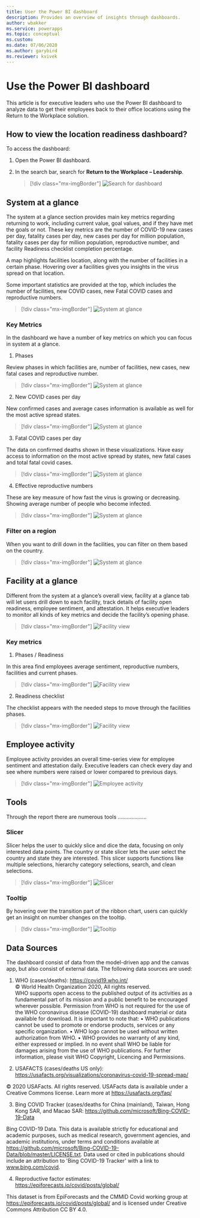 ```yaml
---
title: User the Power BI dashboard
description: Provides an overview of insights through dashboards.
author: wbakker
ms.service: powerapps
ms.topic: conceptual
ms.custom: 
ms.date: 07/06/2020
ms.author: garybird
ms.reviewer: kvivek
---
```


# Use the Power BI dashboard

This article is for executive leaders who use the Power BI dashboard to analyze data to get their employees back to their office locations using the Return to the Workplace solution. 

## How to view the location readiness dashboard?

To access the dashboard:

1. Open the Power BI dashboard.

2. In the search bar, search for **Return to the Workplace – Leadership**.

    > [!div class="mx-imgBorder"]
    > ![Search for dashboard](media/pbi-dash-command-bar.png "Search for dashboard")

## System at a glance

The system at a glance section provides main key metrics regarding returning to work, including current value, goal values, and if they have met the goals or not. These key metrics are the number of COVID-19 new cases per day, fatality cases per day, new cases per day for million population, fatality cases per day for million population, reproductive
number, and facility Readiness checklist completion percentage.

A map highlights facilities location, along with the number of facilities in a certain phase. Hovering over a facilities gives you insights in the virus spread on that location.

Some important statistics are provided at the top, which includes the number of facilities, new COVID cases, new Fatal COVID cases and reproductive numbers.

> [!div class="mx-imgBorder"]
> ![System at glance](media/pbi-dash-system-at-a-glance2.png "System at glance")

### Key Metrics

In the dashboard we have a number of key metrics on which you can focus in system at a glance.

1. Phases

Review phases in which facilities are, number of facilities, new cases, new fatal cases and reproductive number.

> [!div class="mx-imgBorder"]
> ![System at glance](media/pbi-dash-system-at-a-glance-phases.png "Phases")

2. New COVID cases per day

New confirmed cases and average cases information is available as well for the most active spread states.

> [!div class="mx-imgBorder"]
> ![System at glance](media/pbi-dash-report-covidcases.png "Covid Cases")

3. Fatal COVID cases per day

The data on confirmed deaths shown in these visualizations. Have easy access to information on the most active spread by states, new fatal cases and total fatal covid cases.

> [!div class="mx-imgBorder"]
> ![System at glance](media/pbi-dash-report-fatalcovidcases.png "Fatal Covid Cases")

4. Effective reproductive numbers

These are key measure of how fast the virus is growing or decreasing. Showing average number of people who become infected. 

> [!div class="mx-imgBorder"]
> ![System at glance](media/pbi-dash-report-reproductivenumber.png "Repdroductive Numbers")


### Filter on a region

When you want to drill down in the facilities, you can filter on them based on the country.

> [!div class="mx-imgBorder"]
> ![System at glance](media/pbi-dash-report-filter-region.png "Filter by Region")


## Facility at a glance

Different from the system at a glance’s overall view, facility at a glance tab will let users drill down to each facility, track details of facility open readiness, employee sentiment, and attestation. It helps executive leaders to monitor all kinds of key metrics and decide the facility’s opening phase.

> [!div class="mx-imgBorder"]
> ![Facility view](media/pbi-dash-selected-facility-details2.png "Facility view")

### Key metrics

1. Phases / Readiness

In this area find employees average sentiment, reproductive numbers, facilities and current phases.

> [!div class="mx-imgBorder"]
> ![Facility view](media/pbi-dash-report-facility-at-a-galance-PhaseReadiness.png "Phase Readiness")

2. Readiness checklist

The checklist appears with the needed steps to move through the facilities phases.

> [!div class="mx-imgBorder"]
> ![Facility view](media/pbi-dash-report-facility-at-a-galance-checklist.png "Readiness Checklist")

## Employee activity 

Employee activity provides an overall time-series view for employee sentiment and attestation daily. Executive leaders can check every day and see where numbers were raised or lower compared to previous days.

> [!div class="mx-imgBorder"]
> ![Employee activity](media/pbi-dash-employee-activity2.png "Employee activity")

## Tools

Through the report there are numerous tools ...................

### Slicer

Slicer helps the user to quickly slice and dice the data, focusing on only interested data points. The country or state slicer lets the user select the country and state they are interested. This slicer supports functions like multiple selections, hierarchy category selections, search, and clean
selections.

> [!div class="mx-imgBorder"]
> ![Slicer](media/pbi-dash-report-filter-region2.png "slicer")



### Tooltip

By hovering over the transition part of the ribbon chart, users can quickly get an
insight on number changes on the tooltip.

> [!div class="mx-imgBorder"]
> ![Tooltip](media/pbi-dash-transition-hover-metrics3.png "Tooltip")


## Data Sources

The dashboard consist of data from the model-driven app and the canvas app, but also consist of external data. The following data sources are used:

1.	WHO (cases/deaths): https://covid19.who.int/  
© World Health Organization 2020, All rights reserved.  
WHO supports open access to the published output of its activities as a fundamental part of its mission and a public benefit to be encouraged wherever possible. Permission from WHO is not required for the use of the WHO coronavirus disease (COVID-19) dashboard material or data available for download. It is important to note that:
•	WHO publications cannot be used to promote or endorse products, services or any specific organization.
•	WHO logo cannot be used without written authorization from WHO.
•	WHO provides no warranty of any kind, either expressed or implied. In no event shall WHO be liable for damages arising from the use of WHO publications.
For further information, please visit WHO Copyright, Licencing and Permissions.

2.	USAFACTS (cases/deaths US only): https://usafacts.org/visualizations/coronavirus-covid-19-spread-map/  

© 2020 USAFacts. All rights reserved.  USAFacts data is available under a Creative Commons license. Learn more at https://usafacts.org/faq/ 

3.	Bing COVID Tracker (cases/deaths for China (mainland), Taiwan, Hong Kong SAR, and Macao SAR: https://github.com/microsoft/Bing-COVID-19-Data

Bing COVID-19 Data.  This data is available strictly for educational and academic purposes, such as medical research, government agencies, and academic institutions, under terms and conditions available at https://github.com/microsoft/Bing-COVID-19-Data/blob/master/LICENSE.txt. Data used or cited in publications should include an attribution to 'Bing COVID-19 Tracker' with a link to www.bing.com/covid.

4.	Reproductive factor estimates: https://epiforecasts.io/covid/posts/global/ 

This dataset is from EpiForecasts and the CMMID Covid working group at https://epiforecasts.io/covid/posts/global/ and is licensed under Creative Commons Attribution CC BY 4.0.  
<!--
## Issues and feedback

- To report an issue with the Return to the Workplace solution, visit <https://aka.ms/rtw-issues>.

- For feedback about the Return to the Workplace solution, visit <https://aka.ms/rtw-feedback>.
-->
